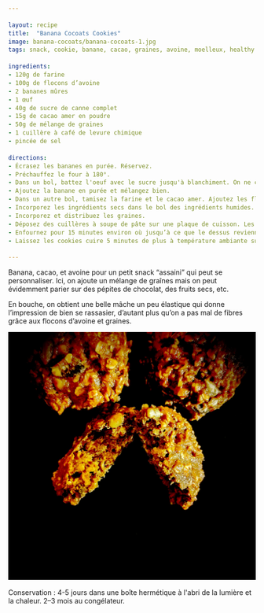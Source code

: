 ```yaml
---

layout: recipe
title:  "Banana Cocoats Cookies"
image: banana-cocoats/banana-cocoats-1.jpg
tags: snack, cookie, banane, cacao, graines, avoine, moelleux, healthy

ingredients:
- 120g de farine
- 100g de flocons d’avoine
- 2 bananes mûres
- 1 œuf
- 40g de sucre de canne complet 
- 15g de cacao amer en poudre 
- 50g de mélange de graines
- 1 cuillère à café de levure chimique
- pincée de sel 

directions:
- Écrasez les bananes en purée. Réservez.
- Préchauffez le four à 180°. 
- Dans un bol, battez l'oeuf avec le sucre jusqu'à blanchiment. On ne cherche pas à ajouter de l'air pour amener du volume donc arrêtez-vous des que la mixture a pris une couleur jaune pâle. 
- Ajoutez la banane en purée et mélangez bien.
- Dans un autre bol, tamisez la farine et le cacao amer. Ajoutez les flocons d’avoine et mélangez. Ajoutez la levure et le sel et mélangez une dernière fois.
- Incorporez les ingrédients secs dans le bol des ingrédients humides. On cherche juste à incorporer pour qu'il n'y ait plus de gros grumeau.
- Incorporez et distribuez les graines.
- Déposez des cuillères à soupe de pâte sur une plaque de cuisson. Les cookies ne vont pas énormément s’étaler à la cuisson donc n’hésitez pas à leur donner une belle forme avant d’enfourner. 
- Enfournez pour 15 minutes environ où jusqu’à ce que le dessus revienne lentement dans sa position initiale lorsque l’on appuie dessus.
- Laissez les cookies cuire 5 minutes de plus à température ambiante sur la plaque puis déplacez-les sur une grille de refroidissement. 

---
```


Banana, cacao, et avoine pour un petit snack “assaini” qui peut se personnaliser. Ici, on ajoute un mélange de graînes mais on peut évidemment parier sur des pépites de chocolat, des fruits secs, etc.

En bouche, on obtient une belle mâche un peu élastique qui donne l’impression de bien se rassasier, d’autant plus qu’on a pas mal de fibres grâce aux flocons d’avoine et graines.

![C‘est vraiment très très moelleux, il ne faut pas en attendre du croquant.](../images/banana-cocoats/banana-cocoats-2.jpg)

Conservation&nbsp;: 4-5 jours dans une boîte hermétique à l'abri de la lumière et la chaleur. 2–3 mois au congélateur.